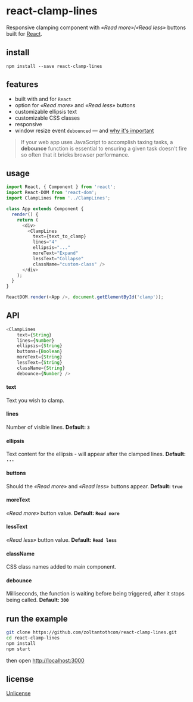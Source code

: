 # react-clamp-lines
Responsive clamping component with _&laquo;Read more&raquo;_/_&laquo;Read less&raquo;_ buttons built for [React](http://facebook.github.io/react/).

## install
`npm install --save react-clamp-lines`

## features
 - built with and for `React`
 - option for _&laquo;Read more&raquo;_ and  _&laquo;Read less&raquo;_ buttons
 - customizable ellipsis text
 - customizable CSS classes
 - responsive
 - window resize event `debounced` &mdash; and [why it's important](https://davidwalsh.name/javascript-debounce-function)
>  If your web app uses JavaScript to accomplish taxing tasks, a **debounce** function is essential to ensuring a given task doesn't fire so often that it bricks browser performance.

## usage
```js
import React, { Component } from 'react';
import React-DOM from 'react-dom';
import ClampLines from '../ClampLines';

class App extends Component {
  render() {
    return (
      <div>
        <ClampLines
          text={text_to_clamp}
          lines="4"
          ellipsis="..."
          moreText="Expand"
          lessText="Collapse"
          className="custom-class" />
      </div>
    );
  }
}

ReactDOM.render(<App />, document.getElementById('clamp'));
```

## API
```javascript
<ClampLines
    text={String}
    lines={Number}
    ellipsis={String}
    buttons={Boolean}
    moreText={String}
    lessText={String}
    className={String}
    debounce={Number} />
```
#### text
Text you wish to clamp.

#### lines
Number of visible lines.
**Default: `3`**

#### ellipsis
Text content for the ellipsis - will appear after the clamped lines.
**Default: `...`**

#### buttons
Should the  _&laquo;Read more&raquo;_ and  _&laquo;Read less&raquo;_ buttons appear.
**Default: `true`**

#### moreText
 _&laquo;Read more&raquo;_ button value.
**Default: `Read more`**

#### lessText
 _&laquo;Read less&raquo;_ button value.
**Default: `Read less`**

#### className
CSS class names added to main component.

#### debounce
Milliseconds, the function is waiting before being triggered, after it stops being called.
**Default: `300`**


## run the example
```bash
git clone https://github.com/zoltantothcom/react-clamp-lines.git
cd react-clamp-lines
npm install
npm start
```
then open [http://localhost:3000](http://localhost:3000)

## license
[Unlicense](http://unlicense.org)
